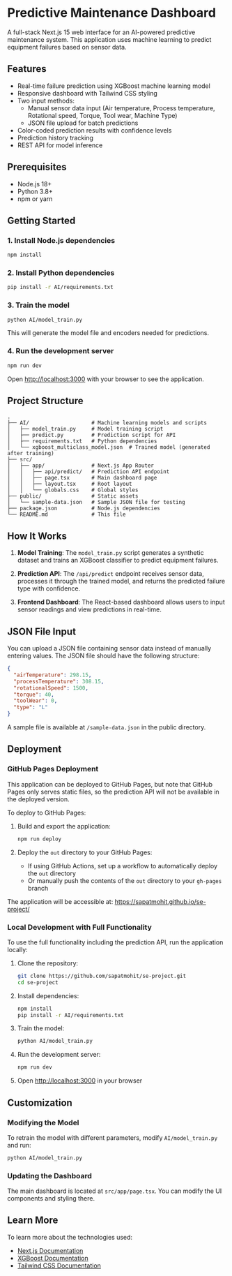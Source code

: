 # Predictive Maintenance Dashboard

A full-stack Next.js 15 web interface for an AI-powered predictive maintenance system. This application uses machine learning to predict equipment failures based on sensor data.

## Features

- Real-time failure prediction using XGBoost machine learning model
- Responsive dashboard with Tailwind CSS styling
- Two input methods:
  - Manual sensor data input (Air temperature, Process temperature, Rotational speed, Torque, Tool wear, Machine Type)
  - JSON file upload for batch predictions
- Color-coded prediction results with confidence levels
- Prediction history tracking
- REST API for model inference

## Prerequisites

- Node.js 18+
- Python 3.8+
- npm or yarn

## Getting Started

### 1. Install Node.js dependencies

```bash
npm install
```

### 2. Install Python dependencies

```bash
pip install -r AI/requirements.txt
```

### 3. Train the model

```bash
python AI/model_train.py
```

This will generate the model file and encoders needed for predictions.

### 4. Run the development server

```bash
npm run dev
```

Open [http://localhost:3000](http://localhost:3000) with your browser to see the application.

## Project Structure

```
.
├── AI/                    # Machine learning models and scripts
│   ├── model_train.py     # Model training script
│   ├── predict.py         # Prediction script for API
│   ├── requirements.txt   # Python dependencies
│   └── xgboost_multiclass_model.json  # Trained model (generated after training)
├── src/
│   ├── app/               # Next.js App Router
│   │   ├── api/predict/   # Prediction API endpoint
│   │   ├── page.tsx       # Main dashboard page
│   │   ├── layout.tsx     # Root layout
│   │   └── globals.css    # Global styles
├── public/                # Static assets
│   └── sample-data.json   # Sample JSON file for testing
├── package.json           # Node.js dependencies
└── README.md              # This file
```

## How It Works

1. **Model Training**: The `model_train.py` script generates a synthetic dataset and trains an XGBoost classifier to predict equipment failures.

2. **Prediction API**: The `/api/predict` endpoint receives sensor data, processes it through the trained model, and returns the predicted failure type with confidence.

3. **Frontend Dashboard**: The React-based dashboard allows users to input sensor readings and view predictions in real-time.

## JSON File Input

You can upload a JSON file containing sensor data instead of manually entering values. The JSON file should have the following structure:

```json
{
  "airTemperature": 298.15,
  "processTemperature": 308.15,
  "rotationalSpeed": 1500,
  "torque": 40,
  "toolWear": 0,
  "type": "L"
}
```

A sample file is available at `/sample-data.json` in the public directory.

## Deployment

### GitHub Pages Deployment

This application can be deployed to GitHub Pages, but note that GitHub Pages only serves static files, so the prediction API will not be available in the deployed version.

To deploy to GitHub Pages:

1. Build and export the application:
   ```bash
   npm run deploy
   ```

2. Deploy the `out` directory to your GitHub Pages:
   - If using GitHub Actions, set up a workflow to automatically deploy the `out` directory
   - Or manually push the contents of the `out` directory to your `gh-pages` branch

The application will be accessible at: https://sapatmohit.github.io/se-project/

### Local Development with Full Functionality

To use the full functionality including the prediction API, run the application locally:

1. Clone the repository:
   ```bash
   git clone https://github.com/sapatmohit/se-project.git
   cd se-project
   ```

2. Install dependencies:
   ```bash
   npm install
   pip install -r AI/requirements.txt
   ```

3. Train the model:
   ```bash
   python AI/model_train.py
   ```

4. Run the development server:
   ```bash
   npm run dev
   ```

5. Open [http://localhost:3000](http://localhost:3000) in your browser

## Customization

### Modifying the Model

To retrain the model with different parameters, modify `AI/model_train.py` and run:

```bash
python AI/model_train.py
```

### Updating the Dashboard

The main dashboard is located at `src/app/page.tsx`. You can modify the UI components and styling there.

## Learn More

To learn more about the technologies used:

- [Next.js Documentation](https://nextjs.org/docs)
- [XGBoost Documentation](https://xgboost.readthedocs.io/)
- [Tailwind CSS Documentation](https://tailwindcss.com/docs)